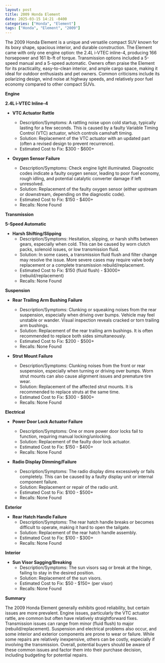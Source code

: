 ```yaml
---
layout: post
title: 2009 Honda Element
date: 2025-03-15 14:21 -0400
categories: ["Honda", "Element"]
tags: ["Honda", "Element", "2009"]
---
```

The 2009 Honda Element is a unique and versatile compact SUV known for its boxy shape, spacious interior, and durable construction. The Element came with only one engine option: the 2.4L i-VTEC inline-4, producing 166 horsepower and 161 lb-ft of torque. Transmission options included a 5-speed manual and a 5-speed automatic. Owners often praise the Element for its practicality, easy-to-clean interior, and ample cargo space, making it ideal for outdoor enthusiasts and pet owners. Common criticisms include its polarizing design, wind noise at highway speeds, and relatively poor fuel economy compared to other compact SUVs.

**Engine**

**2.4L i-VTEC Inline-4**

*   **VTC Actuator Rattle**
    *   Description/Symptoms: A rattling noise upon cold startup, typically lasting for a few seconds. This is caused by a faulty Variable Timing Control (VTC) actuator, which controls camshaft timing.
    *   Solution: Replacement of the VTC actuator with an updated part (often a revised design to prevent recurrence).
    *   Estimated Cost to Fix: $300 - $600+

*   **Oxygen Sensor Failure**
    *   Description/Symptoms: Check engine light illuminated. Diagnostic codes indicate a faulty oxygen sensor, leading to poor fuel economy, rough idling, and potential catalytic converter damage if left unresolved.
    *   Solution: Replacement of the faulty oxygen sensor (either upstream or downstream, depending on the diagnostic code).
    *   Estimated Cost to Fix: $150 - $400+
    *   Recalls: None Found

**Transmission**

**5-Speed Automatic**

*   **Harsh Shifting/Slipping**
    *   Description/Symptoms: Hesitation, slipping, or harsh shifts between gears, especially when cold. This can be caused by worn clutch packs, solenoid issues, or low transmission fluid.
    *   Solution: In some cases, a transmission fluid flush and filter change may resolve the issue. More severe cases may require valve body replacement or a complete transmission rebuild/replacement.
    *   Estimated Cost to Fix: $150 (fluid flush) - $3000+ (rebuild/replacement)
    *   Recalls: None Found

**Suspension**

*   **Rear Trailing Arm Bushing Failure**
    *   Description/Symptoms: Clunking or squeaking noises from the rear suspension, especially when driving over bumps. Vehicle may feel unstable or wander. Visual inspection reveals cracked or torn trailing arm bushings.
    *   Solution: Replacement of the rear trailing arm bushings. It is often recommended to replace both sides simultaneously.
    *   Estimated Cost to Fix: $200 - $500+
    *   Recalls: None Found

*   **Strut Mount Failure**
    *   Description/Symptoms: Clunking noises from the front or rear suspension, especially when turning or driving over bumps. Worn strut mounts can also cause alignment issues and premature tire wear.
    *   Solution: Replacement of the affected strut mounts. It is recommended to replace struts at the same time.
    *   Estimated Cost to Fix: $300 - $800+
    *   Recalls: None Found

**Electrical**

*   **Power Door Lock Actuator Failure**
    *   Description/Symptoms: One or more power door locks fail to function, requiring manual locking/unlocking.
    *   Solution: Replacement of the faulty door lock actuator.
    *   Estimated Cost to Fix: $150 - $400+
    *   Recalls: None Found

*   **Radio Display Dimming/Failure**
    *   Description/Symptoms: The radio display dims excessively or fails completely. This can be caused by a faulty display unit or internal component failure.
    *   Solution: Replacement or repair of the radio unit.
    *   Estimated Cost to Fix: $100 - $500+
    *   Recalls: None Found

**Exterior**

*   **Rear Hatch Handle Failure**
    *   Description/Symptoms: The rear hatch handle breaks or becomes difficult to operate, making it hard to open the tailgate.
    *   Solution: Replacement of the rear hatch handle assembly.
    *   Estimated Cost to Fix: $100 - $300+
    *   Recalls: None Found

**Interior**

*   **Sun Visor Sagging/Breaking**
    *   Description/Symptoms: The sun visors sag or break at the hinge, failing to stay in the desired position.
    *   Solution: Replacement of the sun visors.
    *   Estimated Cost to Fix: $50 - $150+ (per visor)
    *   Recalls: None Found

**Summary**

The 2009 Honda Element generally exhibits good reliability, but certain issues are more prevalent. Engine issues, particularly the VTC actuator rattle, are common but often have relatively straightforward fixes. Transmission issues can range from minor (fluid flush) to major (rebuild/replacement). Suspension and electrical problems also occur, and some interior and exterior components are prone to wear or failure. While some repairs are relatively inexpensive, others can be costly, especially if involving the transmission. Overall, potential buyers should be aware of these common issues and factor them into their purchase decision, including budgeting for potential repairs.

